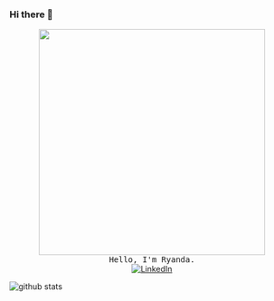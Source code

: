 ### Hi there 👋

<p align="center">
  <img src="https://scontent-cgk1-1.xx.fbcdn.net/v/t1.15752-9/107095775_320233986034454_5650651551436693398_n.png?_nc_cat=100&_nc_sid=b96e70&_nc_eui2=AeHpIbpb9kxSG-4uJqCPogoEm6ZzEIWGbVibpnMQhYZtWKGaisUX201HYifCgKqu5r9cj0vuDm5ZntSRZ5EBFmi7&_nc_ohc=Co7CBElgnsIAX8gM_Ai&_nc_ht=scontent-cgk1-1.xx&oh=a52afa03c9b300416919118e2843d351&oe=5F314A29" width="400px">
  <br>
  <samp>
    Hello, I'm Ryanda. <br>
  </samp>
  <a href="https://www.linkedin.com/in/m-ryanda-putra/" target="_blank"><img src="https://img.shields.io/badge/LinkedIn-%230077B5.svg?&style=flat-square&logo=linkedin&logoColor=white" alt="LinkedIn"></a><br>
  
  ![github stats](https://github-readme-stats.vercel.app/api?username=ryanda&show_icons=true)
</p>
